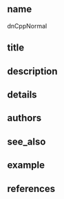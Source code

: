 ## name
dnCppNormal
## title
## description
## details
## authors
## see_also
## example
## references
